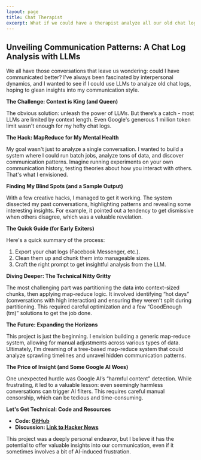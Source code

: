 ```yaml
---
layout: page
title: Chat Therapist
excerpt: What if we could have a therapist analyze all our old chat logs?
---
```




## Unveiling Communication Patterns: A Chat Log Analysis with LLMs

We all have those conversations that leave us wondering: could I have communicated better? I've always been fascinated by interpersonal dynamics, and I wanted to see if I could use LLMs to analyze old chat logs, hoping to glean insights into my communication style.

**The Challenge: Context is King (and Queen)**

The obvious solution: unleash the power of LLMs. But there’s a catch - most LLMs are limited by context length. Even Google's generous 1 million token limit wasn't enough for my hefty chat logs.

**The Hack: MapReduce for My Mental Health**

My goal wasn't just to analyze a single conversation. I wanted to build a system where I could run batch jobs, analyze tons of data, and discover communication patterns. Imagine running experiments on your own communication history, testing theories about how you interact with others. That's what I envisioned.

**Finding My Blind Spots (and a Sample Output)**

With a few creative hacks, I managed to get it working. The system dissected my past conversations, highlighting patterns and revealing some interesting insights. For example, it pointed out a tendency to get dismissive when others disagree, which was a valuable revelation.

**The Quick Guide (for Early Exiters)**

Here's a quick summary of the process:

1. Export your chat logs (Facebook Messenger, etc.).
2. Clean them up and chunk them into manageable sizes.
3. Craft the right prompt to get insightful analysis from the LLM.

**Diving Deeper: The Technical Nitty Gritty**

The most challenging part was partitioning the data into context-sized chunks, then applying map-reduce logic. It involved identifying “hot days” (conversations with high interaction) and ensuring they weren't split during partitioning. This required careful optimization and a few “GoodEnough (tm)” solutions to get the job done.

**The Future: Expanding the Horizons**

This project is just the beginning. I envision building a generic map-reduce system, allowing for manual adjustments across various types of data. Ultimately, I'm dreaming of a tree-based map-reduce system that could analyze sprawling timelines and unravel hidden communication patterns.

**The Price of Insight (and Some Google AI Woes)**

One unexpected hurdle was Google AI’s “harmful content” detection. While frustrating, it led to a valuable lesson: even seemingly harmless conversations can trigger AI filters. This requires careful manual censorship, which can be tedious and time-consuming.

**Let's Get Technical: Code and Resources**

- **Code: [GitHub](https://github.com/vanjaoljaca/vanjacloud.sh/blob/d93de755f3b96f90a271c72ddb8c133a7fc76274/experiments/chat-therapist.ts)**
- **Discussion: [Link to Hacker News](https://news.ycombinator.com/item?id=40388655)**

This project was a deeply personal endeavor, but I believe it has the potential to offer valuable insights into our communication, even if it sometimes involves a bit of AI-induced frustration.


